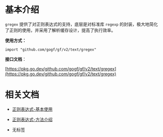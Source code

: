 # 基本介绍

`gregex` 提供了对正则表达式的支持，底层是对标准库 `regexp` 的封装，极大地简化了正则的使用，并采用了解析缓存设计，提高了执行效率。

**使用方式：**

```
import "github.com/gogf/gf/v2/text/gregex"
```

**接口文档**：

[https://pkg.go.dev/github.com/gogf/gf/v2/text/gregex](https://pkg.go.dev/github.com/gogf/gf/v2/text/gregex)

# 相关文档

- [正则表达式-基本使用](/docs/组件列表/文本处理/正则表达式-gregex/正则表达式-基本使用)
- [正则表达式-方法介绍](/docs/组件列表/文本处理/正则表达式-gregex/正则表达式-方法介绍)

- 无标签